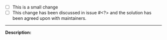 <!---
Thank you for contributing!
Before submitting a pull request that implements a new functionality or fixing a major bug,
please open an issue first and propose your solution. This way we can discuss before time is 
spent on a solution that may not work for us.

Please check the correct option in the below list and delete the irrelevant one.
For the second option, please fill the issue where the solution has been discussed.
-->

- [ ] This is a small change 
- [ ] This change has been discussed in issue #<?> and the solution has been agreed upon with maintainers.

---

**Description:**
